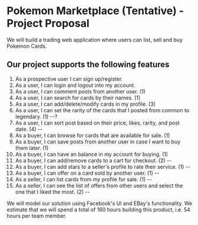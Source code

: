 # Pokemon Marketplace (Tentative) - Project Proposal

We will build a trading web application where users can list, sell and buy Pokemon Cards.

## Our project supports the following features
1. As a prospective user I can sign up/register.
1. As a user, I can login and logout into my account.
2. As a user, I can comment posts from another user. (1)
3. As a user, I can search for cards by their names. (1)
4. As a user, I can add/delete/modify cards in my profile. (3)
5. As a user, I can set the rarity of the cards that I posted from common to legendary. (1) --?
6. As a user, I can sort post based on their price, likes, rarity, and post date. (4) --
7. As a buyer, I can browse for cards that are available for sale. (1)
8. As a buyer, I can save posts from another user in case I want to buy them later. (1)
9. As a buyer, I can have an balance in my account for buying. (1)
10. As a buyer, I can add/remove cards to a cart for checkout. (2) --
11. As a buyer, I can add stars to a seller's profile to rate their service. (1) --
12. As a buyer, I can offer on a card sold by another user. (1) --
13. As a seller, I can list cards from my profile for sale. (1) --
14. As a seller, I can see the list of offers from other users and select the one that I liked the most. (2) --

We will model our solution using Facebook's UI and EBay's functionality. We estimate that we will spend a total of 160 hours building this product, i.e. 54 hours per team member.

